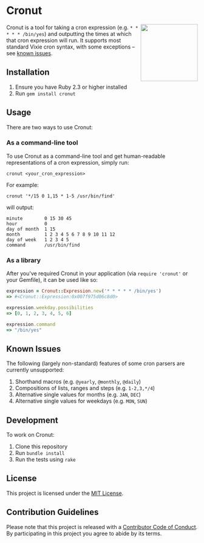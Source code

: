 # Cronut

<img align="right" width="150" src="https://upload.wikimedia.org/wikipedia/commons/9/99/Cronut.jpg">

Cronut is a tool for taking a cron expression (e.g. `* * * * * /bin/yes`) and outputting the times at which that cron expression will run. It supports most standard Vixie cron syntax, with some exceptions – see [known issues](#known-issues).

## Installation

1. Ensure you have Ruby 2.3 or higher installed
1. Run `gem install cronut`

## Usage

There are two ways to use Cronut:

### As a command-line tool

To use Cronut as a command-line tool and get human-readable representations of a cron expression, simply run:

```
cronut <your_cron_expression>
```

For example:

```
cronut '*/15 0 1,15 * 1-5 /usr/bin/find'
```

will output:

```
minute        0 15 30 45
hour          0
day of month  1 15
month         1 2 3 4 5 6 7 8 9 10 11 12
day of week   1 2 3 4 5
command       /usr/bin/find
```

### As a library

After you've required Cronut in your application (via `require 'cronut'` or your Gemfile), it can be used like so:

```ruby
expression = Cronut::Expression.new('* * * * * /bin/yes')
=> #<Cronut::Expression:0x007f975d06c8d0>

expression.weekday.possibilities
=> [0, 1, 2, 3, 4, 5, 6]

expression.command
=> "/bin/yes"
```

## Known Issues

The following (largely non-standard) features of some cron parsers are currently unsupported:

1. Shorthand macros (e.g. `@yearly`, `@monthly`, `@daily`)
1. Compositions of lists, ranges and steps (e.g. `1-2,3,*/4`)
1. Alternative single values for months (e.g. `JAN`, `DEC`)
1. Alternative single values for weekdays (e.g. `MON`, `SUN`)

## Development

To work on Cronut:

1. Clone this repository
1. Run `bundle install`
1. Run the tests using `rake`

## License

This project is licensed under the [MIT License](https://opensource.org/licenses/MIT).

## Contribution Guidelines

Please note that this project is released with a [Contributor Code of Conduct](http://contributor-covenant.org/version/1/4/). By participating in this project you agree to abide by its terms.
